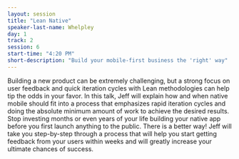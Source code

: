 ```yaml
---
layout: session
title: "Lean Native"
speaker-last-name: Whelpley
day: 1
track: 2
session: 6
start-time: "4:20 PM"
short-description: "Build your mobile-first business the 'right' way"
---
```


Building a new product can be extremely challenging, but a strong focus on user feedback and quick iteration cycles with Lean methodologies can help tip the odds in your favor. In this talk, Jeff will explain how and when native mobile should fit into a process that emphasizes rapid iteration cycles and doing the absolute minimum amount of work to achieve the desired results. Stop investing months or even years of your life building your native app before you first launch anything to the public. There is a better way! Jeff will take you step-by-step through a process that will help you start getting feedback from your users within weeks and will greatly increase your ultimate chances of success.
